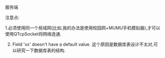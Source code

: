 服务端



注意点:

1.必须使用同一个局域网(比如,我的办法是使用校园网+MUMU手机模拟器),才可以使用QTcpSocket将网络连通.

2. Field 'xx' doesn't have a default value.
这个原因是数据库表设计不太对,可以研究一下数据库表的结构.
